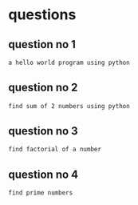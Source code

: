 # questions
## question no 1
```markdown
a hello world program using python
```
## question no 2
```markdown
find sum of 2 numbers using python
```
## question no 3
```markdown
find factorial of a number
```
## question no 4
```markdown
find prime numbers
